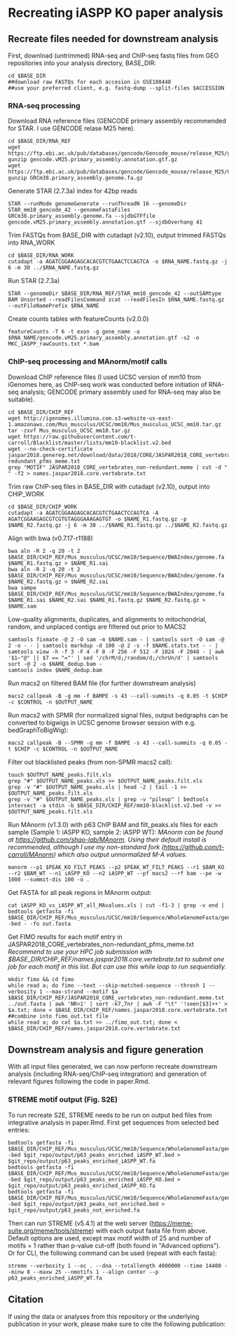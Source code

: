 ﻿# Recreating iASPP KO paper analysis 
## Recreate files needed for downstream analysis
First, download (untrimmed) RNA-seq and ChIP-seq fastq files from GEO repositories into your analysis directory, BASE_DIR:

    cd $BASE_DIR
    ##download raw FASTQs for each accesion in GSE188448
    ##use your preferred client, e.g. fastq-dump --split-files $ACCESSION

### RNA-seq processing
Download RNA reference files (GENCODE primary assembly recommended for STAR. I use GENCODE relase M25 here).

    cd $BASE_DIR/RNA_REF
    wget https://ftp.ebi.ac.uk/pub/databases/gencode/Gencode_mouse/release_M25/gencode.vM25.primary_assembly.annotation.gtf.gz
    gunzip gencode.vM25.primary_assembly.annotation.gtf.gz
    wget https://ftp.ebi.ac.uk/pub/databases/gencode/Gencode_mouse/release_M25/GRCm38.primary_assembly.genome.fa.gz
    gunzip GRCm38.primary_assembly.genome.fa.gz

Generate STAR (2.7.3a) index for 42bp reads 

    STAR --runMode genomeGenerate --runThreadN 16 --genomeDir STAR_mm10_gencode_42 --genomeFastaFiles GRCm38.primary_assembly.genome.fa --sjdbGTFfile gencode.vM25.primary_assembly.annotation.gtf --sjdbOverhang 41

Trim FASTQs from BASE_DIR with cutadapt (v2.10), output trimmed FASTQs into RNA_WORK

    cd $BASE_DIR/RNA_WORK
    cutadapt -a AGATCGGAAGAGCACACGTCTGAACTCCAGTCA -o $RNA_NAME.fastq.gz -j 6 -m 30 ../$RNA_NAME.fastq.gz

Run STAR (2.7.3a)

    STAR --genomeDir $BASE_DIR/RNA_REF/STAR_mm10_gencode_42 --outSAMtype BAM Unsorted --readFilesCommand zcat --readFilesIn $RNA_NAME.fastq.gz --outFileNamePrefix $RNA_NAME

Create counts tables with featureCounts (v2.0.0)

    featureCounts -T 6 -t exon -g gene_name -a $RNA_NAME/gencode.vM25.primary_assembly.annotation.gtf -s2 -o MKC_iASPP_rawCounts.txt *.bam

### ChIP-seq processing and MAnorm/motif calls
Download ChIP reference files (I used UCSC version of mm10 from iGenomes here, as ChIP-seq work was conducted before initiation of RNA-seq analysis; GENCODE primary assembly used for RNA-seq may also be suitable). 

    cd $BASE_DIR/CHIP_REF
    wget http://igenomes.illumina.com.s3-website-us-east-1.amazonaws.com/Mus_musculus/UCSC/mm10/Mus_musculus_UCSC_mm10.tar.gz
    tar -zxvf Mus_musculus_UCSC_mm10.tar.gz
    wget https://raw.githubusercontent.com/t-carroll/Blacklist/master/lists/mm10-blacklist.v2.bed
    wget --no-check-certificate jaspar2018.genereg.net/download/data/2018/CORE/JASPAR2018_CORE_vertebrates_non-redundant_pfms_meme.txt
    grep "MOTIF" JASPAR2018_CORE_vertebrates_non-redundant.meme | cut -d " " -f2 > names.jaspar2018.core.vertebrate.txt

Trim raw ChIP-seq files in BASE_DIR with cutadapt (v2.10), output into CHIP_WORK

    cd $BASE_DIR/CHIP_WORK
    cutadapt -a AGATCGGAAGAGCACACGTCTGAACTCCAGTCA -A AGATCGGAAGAGCGTCGTGTAGGGAAAGAGTGT -o $NAME_R1.fastq.gz -p $NAME_R2.fastq.gz -j 6 -m 30 ../$NAME_R1.fastq.gz ../$NAME_R2.fastq.gz

Align with bwa (v0.7.17-r1188)

    bwa aln -R 2 -q 20 -t 2 $BASE_DIR/CHIP_REF/Mus_musculus/UCSC/mm10/Sequence/BWAIndex/genome.fa $NAME_R1.fastq.gz > $NAME_R1.sai
    bwa aln -R 2 -q 20 -t 2 $BASE_DIR/CHIP_REF/Mus_musculus/UCSC/mm10/Sequence/BWAIndex/genome.fa $NAME_R2.fastq.gz > $NAME_R2.sai
    bwa sampe $BASE_DIR/CHIP_REF/Mus_musculus/UCSC/mm10/Sequence/BWAIndex/genome.fa $NAME_R1.sai $NAME_R2.sai $NAME_R1.fastq.gz $NAME_R2.fastq.gz > $NAME.sam

Low-quality alignments, duplicates, and alignments to mitochondrial, random, and unplaced contigs are filtered out prior to MACS2

    samtools fixmate -@ 2 -O sam -m $NAME.sam - | samtools sort -O sam -@ 2 -o - - | samtools markdup -d 100 -@ 2 -s -f $NAME.stats.txt - - | samtools view -h -f 3 -F 4 -F 8 -F 256 -F 512 -F 1024 -F 2048 - | awk '$1~"@" || $7 == "="' | sed '/chrM/d;/random/d;/chrUn/d' | samtools sort -@ 2 -o $NAME_dedup.bam -
    samtools index $NAME_dedup.bam

Run macs2 on filtered BAM file (for further downstream analysis)

    macs2 callpeak -B -g mm -f BAMPE -s 43 --call-summits -q 0.05 -t $CHIP -c $CONTROL -n $OUTPUT_NAME
Run macs2 with SPMR (for normalized signal files, output bedgraphs can be converted to bigwigs in UCSC genome browser session with e.g. bedGraphToBigWig):

    macs2 callpeak -B --SPMR -g mm -f BAMPE -s 43 --call-summits -q 0.05 -t $CHIP -c $CONTROL -n $OUTPUT_NAME

Filter out blacklisted peaks (from non-SPMR macs2 call):

    touch $OUTPUT_NAME_peaks.filt.xls
    grep "#" $OUTPUT_NAME_peaks.xls >> $OUTPUT_NAME_peaks.filt.xls
    grep -v "#" $OUTPUT_NAME_peaks.xls | head -2 | tail -1 >> $OUTPUT_NAME_peaks.filt.xls
    grep -v "#" $OUTPUT_NAME_peaks.xls | grep -v "pileup" | bedtools intersect -a stdin -b $BASE_DIR/CHIP_REF/mm10-blacklist.v2.bed -v >> $OUTPUT_NAME_peaks.filt.xls

Run MAnorm (v1.3.0) with p63 ChIP BAM and filt_peaks.xls files for each sample (Sample 1: iASPP KO, sample 2: iASPP WT):
*MAnorm can be found at https://github.com/shao-lab/MAnorm. Using their default install is recommended, although I use my non-standard fork (https://github.com/t-carroll/MAnorm) which also output unnormalized M-A values.*

    manorm --p1 $PEAK_KO_FILT_PEAKS --p2 $PEAK_WT_FILT_PEAKS --r1 $BAM_KO --r2 $BAM_WT --n1 iASPP_KO --n2 iASPP_WT --pf macs2 --rf bam --pe -w 1000 --summit-dis 100 -o .

Get FASTA for all peak regions in MAnorm output:

    cat iASPP_KO_vs_iASPP_WT_all_MAvalues.xls | cut -f1-3 | grep -v end | bedtools getfasta -fi $BASE_DIR/CHIP_REF/Mus_musculus/UCSC/mm10/Sequence/WholeGenomeFasta/genome.fa -bed - -fo out.fasta

Get FIMO results for each motif entry in JASPAR2018_CORE_vertebrates_non-redundant_pfms_meme.txt
*Recommend to use your HPC job submission with $BASE_DIR/CHIP_REF/names.jaspar2018.core.vertebrate.txt to submit one job for each motif in this list. But can use this while loop to run sequentially.*

    mkdir fimo && cd fimo
    while read a; do fimo --text --skip-matched-sequence --thresh 1 --verbosity 1 --max-strand --motif $a $BASE_DIR/CHIP_REF/JASPAR2018_CORE_vertebrates_non-redundant.meme.txt ../out.fasta | awk 'NR>1' | sort -k7,7nr | awk -F "\t" '!seen[$3]++' > $a.txt; done < $BASE_DIR/CHIP_REF/names.jaspar2018.core.vertebrate.txt
    ##combine into fimo_out.txt file
    while read a; do cat $a.txt >> ../fimo_out.txt; done < $BASE_DIR/CHIP_REF/names.jaspar2018.core.vertebrate.txt

## Downstream analysis and figure generation
With all input files generated, we can now perform recreate downstream analysis (including RNA-seq/ChIP-seq integration) and generation of relevant figures following the code in paper.Rmd.
### STREME motif output (Fig. S2E)
To run recreate S2E, STREME needs to be run on output bed files from integrative analysis in paper.Rmd. First get sequences from selected bed entries:

    bedtools getfasta -fi $BASE_DIR/CHIP_REF/Mus_musculus/UCSC/mm10/Sequence/WholeGenomeFasta/genome.fa -bed $git_repo/output/p63_peaks_enriched_iASPP_WT.bed > $git_repo/output/p63_peaks_enriched_iASPP_WT.fa
    bedtools getfasta -fi $BASE_DIR/CHIP_REF/Mus_musculus/UCSC/mm10/Sequence/WholeGenomeFasta/genome.fa -bed $git_repo/output/p63_peaks_enriched_iASPP_KO.bed > $git_repo/output/p63_peaks_enriched_iASPP_KO.fa
    bedtools getfasta -fi $BASE_DIR/CHIP_REF/Mus_musculus/UCSC/mm10/Sequence/WholeGenomeFasta/genome.fa -bed $git_repo/output/p63_peaks_not_enriched.bed > $git_repo/output/p63_peaks_not_enriched.fa
    

Then can run STREME (v5.4.1) at the web server (https://meme-suite.org/meme/tools/streme) with each output fasta file from above. Default options are used, except max motif width of 25 and number of motifs = 1 rather than p-value cut-off (both found in "Advanced options"). Or for CLI, the following command can be used (repeat with each fasta):

    streme --verbosity 1 --oc . --dna --totallength 4000000 --time 14400 --minw 8 --maxw 25 --nmotifs 1 --align center --p p63_peaks_enriched_iASPP_WT.fa

## Citation
If using the data or analyses from this repository or the underlying publication in your work, please make sure to cite the following publication:

